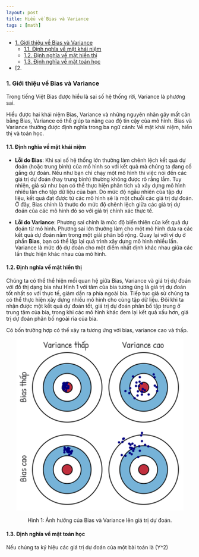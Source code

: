 ```yaml
---
layout: post
title: Hiểu về Bias và Variance
tags : [math]
---
```


<!-- TOC -->
- [1. Giới thiệu về Bias và Variance](#-gioi-thieu-ve-bias-variance)
    - [1.1. Định nghĩa về mặt khái niệm](#-dinh-nghia-ve-khai-niem)
    - [1.2. Định nghĩa về mặt hiển thị](#-dinh-nghia-ve-hien-thi)
    - [1.3. Định nghĩa về mặt toán học](#-dinh-nghia-ve-toan-hoc)
- [2. 
<!-- End TOC -->

<a name="-gioi-thieu-ve-bias-variance"></a>

### 1. Giới thiệu về Bias và Variance

Trong tiếng Việt Bias được hiểu là sai số hệ thống rời, Variance là phương sai.

Hiểu được hai khái niệm Bias, Variance và những nguyên nhân gây mất cân bằng Bias, Variance có thể giúp ta nâng cao độ tin cậy của mô 
hình. Bias và Variance thường được định nghĩa trong ba ngữ cảnh: Về mặt khái niệm, hiển thị và toán học.

<a name="-dinh-nghia-ve-khai-niem"></a>

#### 1.1. Định nghĩa về mặt khái niệm

  * __Lỗi do Bias__: Khi sai số hệ thống lớn thường làm chênh lệch kết quả dự đoán (hoặc trung bình) của mô hình so với kết quả mà chúng ta đang cố gắng dự đoán. Nếu như bạn chỉ chạy một mô hình thì việc nói đến các giá trị dự đoán (hay trung bình) thường không được rõ rằng lắm. Tuy nhiên, giả sử như bạn có thể thực hiện phân tích và xây dựng mô hình nhiều lần cho tập dữ liệu của bạn. Do mức độ ngẫu nhiên của  tập dự liệu, kết quả đạt được từ các mô hình sẽ là một chuỗi các giá trị dự đoán. Ở đây, Bias chính là thước đo mức độ chênh lệch giữa các giá trị dự đoán của các mô hình đó so với giá trị chính xác thực tế.
  
  * __Lỗi do Variance__: Phương sai chính là mức độ biến thiên của kết quả dự đoán từ mô hình. Phương sai lớn thường làm cho một mô hình đưa ra các kết quả dự đoán nằm trong một giải phân bố rộng. Quay lại với ví dụ ở phần __Bias__, bạn có thể lặp lại quá trình xây dựng mô hình nhiều lần. Variance là mức độ dự đoán cho một điểm nhất định khác nhau giữa các lần thực hiện khác nhau của mô hình.

<a name="-dinh-nghia-ve-hien-thi"></a>

#### 1.2. Định nghĩa về mặt hiển thị

Chúng ta có thể thể hiện mối quan hệ giữa Bias, Variance và giá trị dự đoán với đồ thị dạng bia như Hình 1 với tâm của bia tương ứng là giá trị dự đoán tốt nhất so với thực tế, giảm dần ra phía ngoài bia. Tiếp tục giả sử chúng ta có thể thực hiện xây dựng nhiều mô hình cho cùng tập dữ liệu. Đôi khi ta nhận được một kết quả dự đoán tốt, giá trị dự đoán phân bố tập trung ở trung tâm của bia, trong khi các mô hình khác đem lại kết quả xấu hơn, giá trị dự đoán phân bố ngoài rìa của bia.

Có bốn trường hợp có thể xảy ra tương ứng với bias, variance cao và thấp.

<center><img src="/img/bias_variance/bulls-eye.png" alt="img" style="width: 450px;"/></center>
<center><p>Hình 1: Ảnh hưởng của Bias và Variance lên giá trị dự đoán.</p></center>

<!-- <div style="text-align:center" markdown="1"> -->
<!--   <img src="/img/bias_variance/bulls-eye.png" alt="img" style="width: 450px;"/> -->
<!--   <div class="caption"> -->
<!--     Hình 1: Ảnh hưởng của Bias và Variance lên giá trị dự đoán. -->
<!--  </div> -->
<!-- </div> -->

<a name="-dinh-nghia-ve-toan-hoc"></a>

#### 1.3. Định nghĩa về mặt toán học

Nếu chúng ta ký hiệu các giá trị dự đoán của một bài toán là \(Y^2\)








